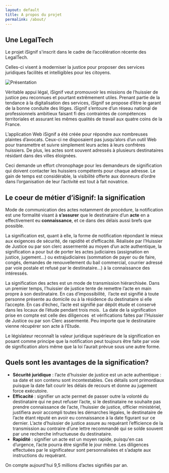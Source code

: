 ```yaml
---
layout: default
title: A propos du projet
permalink: /about/
---
```


## Une LegalTech

Le projet iSignif s'inscrit dans le cadre de l’accélération récente des LegalTech.

Celles-ci visent à moderniser la justice pour proposer des services juridiques facilités et intelligibles pour les citoyens.

![Présentation](https://isignif.fr/assets/about_project-2ec7b586191584f5f63b423b93f6fe89e103c1444911db61b1897e4c0859e674.jpg)

Véritable appui légal, iSignif veut promouvoir les missions de l’huissier de justice peu reconnues et pourtant extrêmement utiles. Prenant partie de la tendance à la digitalisation des services, iSignif se propose d’être le garant de la bonne conduite des litiges. iSignif s’entoure d’un réseau national de professionnels ambitieux faisant fi des contraintes de compétences territoriales et assurant les mêmes qualités de travail aux quatre coins de la France.

L’application Web iSignif a été créée pour répondre aux nombreuses plaintes d’avocats. Ceux-ci ne disposaient pas jusqu’alors d’un outil Web pour transmettre et suivre simplement leurs actes à leurs confrères huissiers. De plus, les actes sont souvent adressés à plusieurs destinataires résidant dans des villes éloignées.

Ceci demande un effort chronophage pour les demandeurs de signification qui doivent contacter les huissiers compétents pour chaque adresse. Le gain de temps est considérable, la visibilité offerte aux donneurs d’ordre dans l’organisation de leur l’activité est tout à fait novatrice.


## Le coeur de métier d’iSignif: la signification

Mode de communication des actes notamment de procédure, la notification est une formalité visant à **s’assurer** que le destinataire d’un **acte** en a effectivement eu **connaissance**, et ce dans des délais aussi brefs que possible.

La signification est, quant à elle, la forme de notification répondant le mieux aux exigences de sécurité, de rapidité et d’efficacité. Réalisée par l’Huissier de Justice ou par son clerc assermenté au moyen d’un acte authentique, la signification a pour but de porter les actes judiciaires (assignation en justice, jugement…) ou extrajudiciaires (sommation de payer ou de faire, congés, demandes de renouvellement du bail commercial, courrier adressé par voie postale et refusé par le destinataire…) à la connaissance des intéressés.

La signification des actes est un mode de transmission hiérarchisée. Dans un premier temps, l’huissier de justice tente de remettre l’acte en main propre à son destinataire. En cas d’impossibilité,  l’acte est signifié à toute personne présente au domicile ou à la résidence du destinataire si elle l’accepte. En cas d’échec, l’acte est signifié par dépôt étude et conservé dans les locaux de l’étude pendant trois mois.  La date de la signification prise en compte est celle des diligences  et vérifications faites par l’Huissier de Justice ou par son Clerc assermenté. Peu importe que le destinataire vienne récupérer son acte à l’Etude.

Le législateur reconnaît la valeur juridique supérieure de la signification en posant comme principe que la notification peut toujours être faite par voie de signification alors même que la loi l’aurait prévue sous une autre forme.

## Quels sont les avantages de la signification?

-   **Sécurité juridique** : l’acte d’huissier de justice est un acte authentique : sa date et son contenu sont incontestables. Ces détails sont primordiaux puisque la date fait courir les délais de recours et donne au jugement force exécutoire.
-   **Efficacité** : signifier un acte permet de passer outre la volonté du destinataire qui ne peut refuser l’acte, si le destinataire ne souhaite pas prendre connaissance de l’acte, l’huissier de justice, officier ministériel, justifiera avoir accompli toutes les démarches légales, le destinataire de l’acte étant réputé en avoir eu connaissance à la date figurant sur ce dernier. L’acte d’huissier de justice assure au requérant l’efficience de la transmission au contraire d’une lettre recommandé qui se solde souvent par une recherche infructueuse du destinataire.
-   **Rapidité** : signifier un acte est un moyen rapide, puisqu'en cas d’urgence, l’acte pourra être signifié le jour même. Les diligences effectuées par le significateur sont personnalisées et s’adapte aux instructions du requérant.

On compte aujourd'hui 9,5 millions d’actes signifiés par an.